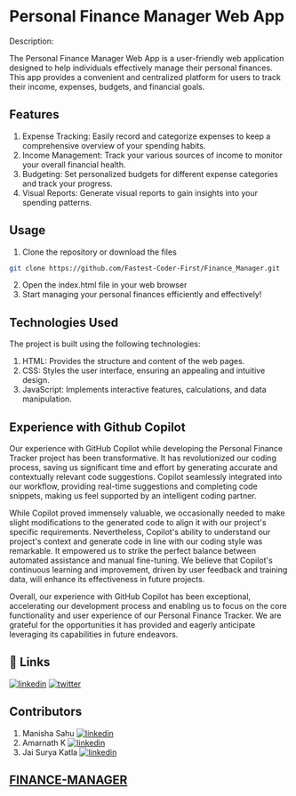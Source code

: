 #  Personal Finance Manager Web App

Description:

The Personal Finance Manager Web App is a user-friendly web application designed to help individuals effectively manage their personal finances. This app provides a convenient and centralized platform for users to track their income, expenses, budgets, and financial goals.

## Features

1. Expense Tracking: Easily record and categorize expenses to keep a comprehensive overview of your spending habits.
2. Income Management: Track your various sources of income to monitor your overall financial health.
3. Budgeting: Set personalized budgets for different expense categories and track your progress.
4. Visual Reports: Generate visual reports to gain insights into your spending patterns.

## Usage

1. Clone the repository or download the files
```bash
git clone https://github.com/Fastest-Coder-First/Finance_Manager.git
```
2. Open the index.html file in your web browser
3. Start managing your personal finances efficiently and effectively!
## Technologies Used

The project is built using the following technologies:

1. HTML: Provides the structure and content of the web pages.
2. CSS: Styles the user interface, ensuring an appealing and intuitive design.
3. JavaScript: Implements interactive features, calculations, and data manipulation.

## Experience with Github Copilot 
Our experience with GitHub Copilot while developing the Personal Finance Tracker project has been transformative. It has revolutionized our coding process, saving us significant time and effort by generating accurate and contextually relevant code suggestions. 
Copilot seamlessly integrated into our workflow, providing real-time suggestions and completing code snippets, making us feel supported by an intelligent coding partner.

While Copilot proved immensely valuable, we occasionally needed to make slight modifications to the generated code to align it with our project's specific requirements. Nevertheless, Copilot's ability to understand our project's context and generate code in line with our coding style was remarkable. It empowered us to strike the perfect balance between automated assistance and manual fine-tuning.
We believe that Copilot's continuous learning and improvement, driven by user feedback and training data, will enhance its effectiveness in future projects.

Overall, our experience with GitHub Copilot has been exceptional, accelerating our development process and enabling us to focus on the core functionality and user experience of our Personal Finance Tracker. We are grateful for the opportunities it has provided and eagerly anticipate leveraging its capabilities in future endeavors.

## 🔗 Links

[![linkedin](https://img.shields.io/badge/linkedin-0A66C2?style=for-the-badge&logo=linkedin&logoColor=white)](https://www.linkedin.com/in/himanshu-gupta-4a5942201/)
[![twitter](https://img.shields.io/badge/twitter-1DA1F2?style=for-the-badge&logo=twitter&logoColor=white)](https://twitter.com/himanshu4030)


## Contributors

1. Manisha Sahu [![linkedin](https://img.shields.io/badge/linkedin-0A66C2?style=for-the-badge&logo=linkedin&logoColor=white)](https://www.linkedin.com/in/manisha-sahu-5575b9205/)
2. Amarnath K [![linkedin](https://img.shields.io/badge/linkedin-0A66C2?style=for-the-badge&logo=linkedin&logoColor=white)](https://www.linkedin.com/in/amarnath-k-232878210/)
3. Jai Surya Katla [![linkedin](https://img.shields.io/badge/linkedin-0A66C2?style=for-the-badge&logo=linkedin&logoColor=white)](https://www.linkedin.com/in/jaisurya-katla/)

## [FINANCE-MANAGER](https://turbo-adventure-l5pp1j7.pages.github.io/)


